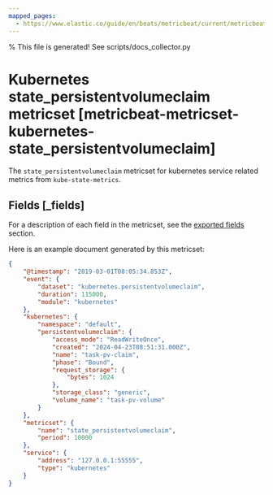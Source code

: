 ```yaml
---
mapped_pages:
  - https://www.elastic.co/guide/en/beats/metricbeat/current/metricbeat-metricset-kubernetes-state_persistentvolumeclaim.html
---
```


% This file is generated! See scripts/docs_collector.py

# Kubernetes state_persistentvolumeclaim metricset [metricbeat-metricset-kubernetes-state_persistentvolumeclaim]

The `state_persistentvolumeclaim` metricset for kubernetes service related metrics from `kube-state-metrics`.

## Fields [_fields]

For a description of each field in the metricset, see the [exported fields](/reference/metricbeat/exported-fields-kubernetes.md) section.

Here is an example document generated by this metricset:

```json
{
    "@timestamp": "2019-03-01T08:05:34.853Z",
    "event": {
        "dataset": "kubernetes.persistentvolumeclaim",
        "duration": 115000,
        "module": "kubernetes"
    },
    "kubernetes": {
        "namespace": "default",
        "persistentvolumeclaim": {
            "access_mode": "ReadWriteOnce",
            "created": "2024-04-23T08:51:31.000Z",
            "name": "task-pv-claim",
            "phase": "Bound",
            "request_storage": {
                "bytes": 1024
            },
            "storage_class": "generic",
            "volume_name": "task-pv-volume"
        }
    },
    "metricset": {
        "name": "state_persistentvolumeclaim",
        "period": 10000
    },
    "service": {
        "address": "127.0.0.1:55555",
        "type": "kubernetes"
    }
}
```

